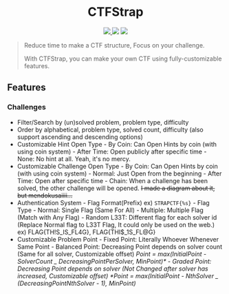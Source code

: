 <h1><center>CTFStrap</center></h1>

<center>
	<a href="https://github.com/feross/standard">
		<img src="https://img.shields.io/badge/code%20style-standard-brightgreen.svg?style=flat"/>
	</a>
	<img src="https://img.shields.io/badge/contributions-welcome-orange.svg"/>
	<a href="https://opensource.org/licenses/MIT">
		<img src="https://img.shields.io/badge/license-MIT-blue.svg"/>
	</a>
</center>

> Reduce time to make a CTF structure, Focus on your challenge.
>
> With CTFStrap, you can make your own CTF using fully-customizable features.

## Features

### Challenges

* Filter/Search by (un)solved problem, problem type, difficulty
* Order by alphabetical, problem type, solved count, difficulty (also support ascending and descending options)
* Customizable Hint Open Type - By Coin: Can Open Hints by coin (with using coin system) - After Time: Open publicly after specific time - None: No hint at all. Yeah, it's no mercy.
* Customizable Challenge Open Type - By Coin: Can Open Hints by coin (with using coin system) - Normal: Just Open from the beginning - After Time: Open after specific time - Chain: When a challenge has been solved, the other challenge will be opened.
  ~~I made a diagram about it, but mendokusaiiii...~~
* Authentication System - Flag Format(Prefix)
  ex) `STRAPCTF{%s}` - Flag Type - Normal: Single Flag (Same For All) - Multiple: Multiple Flag (Match with Any Flag) - Random L33T: Different flag for each solver id
  (Replace Normal flag to L33T Flag, It could only be used on the web.)
  ex) FLAG{TH!S_IS_FL4G}, FLAG{THI$\_1S_FL@G}
* Customizable Problem Point - Fixed Point: Literally Whoever Whenever Same Point - Balanced Point: Decreasing Point depends on solver count (Same for all solver, Customizable offset)
  _Point = max(InitialPoint - SolverCount _ DecreasingPointPerSolver, MinPoint)* - Graded Point: Decreasing Point depends on solver (Not Changed after solver has increased, Customizable offset)
  *Point = max(InitialPoint - NthSolver _ (DecreasingPointNthSolver - 1), MinPoint)_

